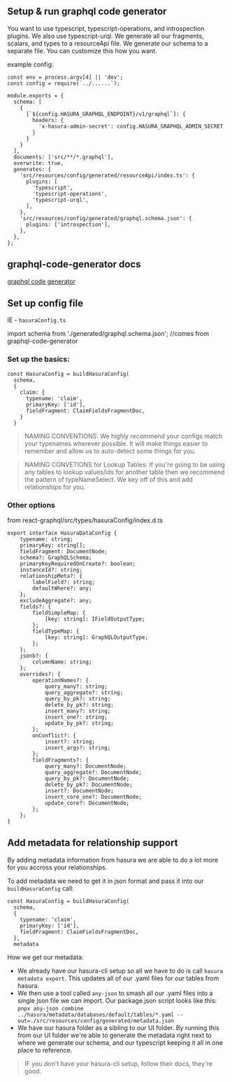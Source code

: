 ## Setup & run graphql code generator

You want to use typescript, typescript-operations, and introspection plugins.
We also use typescript-urql.
We generate all our fragments, scalars, and types to a resourceApi file.
We generate our schema to a separate file.
You can customize this how you want.

example config:
```
const env = process.argv[4] || 'dev';
const config = require(`../......`);

module.exports = {
  schema: [
    {
      [`${config.HASURA_GRAPHQL_ENDPOINT}/v1/graphql`]: {
        headers: {
          'x-hasura-admin-secret': config.HASURA_GRAPHQL_ADMIN_SECRET
        }
      }
    }
  ],
  documents: ['src/**/*.graphql'],
  overwrite: true,
  generates: {
    'src/resources/config/generated/resourceApi/index.ts': {
      plugins: [
        'typescript',
        'typescript-operations',
        'typescript-urql',
      ],
    },
    'src/resources/config/generated/graphql.schema.json': {
      plugins: ['introspection'],
    },
  },
};
```

## graphql-code-generator docs

[graphql code generator](https://www.graphql-code-generator.com/docs/getting-started)

## Set up config file
IE - `hasuraConfig.ts`

import schema from './generated/graphql.schema.json'; //comes from graphql-code-generator



### Set up the basics:
```
const HasuraConfig = buildHasuraConfig(
  schema,
  {
    claim: {
      typename: 'claim',
      primaryKey: ['id'],
      fieldFragment: ClaimFieldsFragmentDoc,
    }
  }
```

> NAMING CONVENTIONS:  We highly recommend your configs match your typenames wherever possible.  It will make things easier to remember and allow us to auto-detect some things for you.

> NAMING CONVETIONS for Lookup Tables: If you're going to be using any tables to lookup values/ids for another table then we recommend the pattern of typeNameSelect.  We key off of this and add relationships for you.

### Other options

from react-graphql/src/types/hasuraConfig/index.d.ts

```
export interface HasuraDataConfig {
    typename: string;
    primaryKey: string[];
    fieldFragment: DocumentNode;
    schema?: GraphQLSchema;
    primaryKeyRequiredOnCreate?: boolean;
    instanceId?: string;
    relationshipMeta?: {
        labelField?: string;
        defaultWhere?: any;
    };
    excludeAggregate?: any;
    fields?: {
        fieldSimpleMap: {
            [key: string]: IFieldOutputType;
        };
        fieldTypeMap: {
            [key: string]: GraphQLOutputType;
        };
    };
    jsonb?: {
        columnName: string;
    };
    overrides?: {
        operationNames?: {
            query_many?: string;
            query_aggregate?: string;
            query_by_pk?: string;
            delete_by_pk?: string;
            insert_many?: string;
            insert_one?: string;
            update_by_pk?: string;
        };
        onConflict?: {
            insert?: string;
            insert_args?: string;
        };
        fieldFragments?: {
            query_many?: DocumentNode;
            query_aggregate?: DocumentNode;
            query_by_pk?: DocumentNode;
            delete_by_pk?: DocumentNode;
            insert?: DocumentNode;
            insert_core_one?: DocumentNode;
            update_core?: DocumentNode;
        };
    };
}
```

## Add metadata for relationship support

By adding metadata information from hasura we are able to do a lot more for you accross your relationships.

To add metadata we need to get it in json format and pass it into our `buildHasuraConfig` call:

```
const HasuraConfig = buildHasuraConfig(
  schema,
  {
    typename: 'claim',
    primaryKey: ['id'],
    fieldFragment: ClaimFieldsFragmentDoc,
  },
  metadata
```

How we get our metadata:

* We already have our hasura-cli setup so all we have to do is call `hasura metadata export`.  This updates all of our .yaml files for our tables from hasura.
* We then use a tool called `any-json` to smash all our .yaml files into a single json file we can import.  Our package.json script looks like this: 
`pnpx any-json combine ../hasura/metadata/databases/default/tables/*.yaml --out=./src/resources/config/generated/metadata.json`
* We have our hasura folder as a sibling to our UI folder.  By running this from our UI folder we're able to generate the metadata right next to where we generate our schema, and our typescript keeping it all in one place to reference.

> IF you don't have your hasura-cli setup, follow their docs, they're good.


